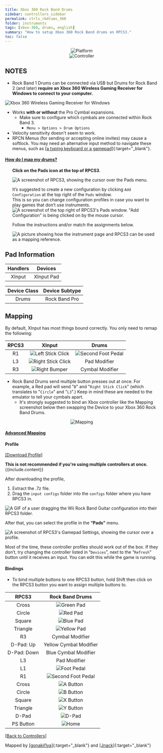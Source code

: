 ```yaml
---
title: Xbox 360 Rock Band Drums
sidebar: controllers_sidebar
permalink: ctrls_rbdrums_360
folder: instruments
tags: [xbox-360, drums, english]
summary: "How to setup Xbox 360 Rock Band drums on RPCS3."
toc: false
---
```


<div align="center"> <img src="https://carlmylo.github.io/rb3-pc/images/instruments/plat/360.png" alt="Platform" title="Platform"></div>

<div align="center"> <img src="https://carlmylo.github.io/rb3-pc/images/instruments/cont/360rbdrmscontroller.png" alt="Controller" title="Controller"></div>

## NOTES

* Rock Band 1 Drums can be connected via USB but Drums for Rock Band 2 (and later) **require an Xbox 360 Wireless Gaming Receiver for Windows to connect to your computer.**

![Xbox 360 Wireless Gaming Receiver for Windows](https://carlmylo.github.io/rb3-pc/images/btns/ctrls/360/receiver.png "Xbox 360 Wireless Gaming Receiver for Windows")

* Works **with or without** the Pro Cymbal expansions.
	* Make sure to configure which cymbals are connected within Rock Band 3.
		* `Menu > Options > Drum Options`
* Velocity sensitivity doesn't seem to work.
* RPCN Menus (for sending or accepting online invites) may cause a softlock. You may need an alternative input method to navigate these menus, such as [[a typing keyboard or a gamepad]](https://carlmylo.github.io/rb3-pc/ctrls#gamepads){:target="_blank"}.

<!-- Map Start -->
<div class="panel-group" id="accordion">
                    <div class="panel panel-default">
                        <div class="panel-heading">
                            <h4 class="panel-title">
                                <a class="noCrossRef accordion-toggle" data-toggle="collapse" data-parent="#accordion" href="#how-to-map-pads">How do I map my drums?</a>
                            </h4>
                        </div>
                        <div id="how-to-map-pads" class="panel-collapse collapse noCrossRef">
                            <div class="panel-body">
<ul>
<p><strong>Click on the Pads icon at the top of RPCS3</strong>.</p>
<p><img src="https://carlmylo.github.io/rb3-pc/images/instruments/rpcs3pad.png" alt="A screenshot of RPCS3, showing the cursor over the Pads menu." title="Pads"></p>
<p>It’s suggested to create a new configuration by clicking <code>Add Configuration</code> at the top right of the <code>Pads</code> window.<br>
This is so you can change configuration profiles in case you want to play games that don’t use instruments.<br>
<img src="https://carlmylo.github.io/rb3-pc/images/instruments/rpcs3padprofadd.png" alt="A screenshot of the top right of RPCS3's Pads window. &quot;Add Configuration&quot; is being clicked on by the mouse cursor." title="Add Configuration"></p>
<p>Follow the instructions and/or match the assignments below.</p>
<p><img src="https://carlmylo.github.io/rb3-pc/images/instruments/padlegend.png" alt="A picture showing how the instrument page and RPCS3 can be used as a mapping reference." title="Mapping the Rock Band Hofner"></p>
</ul>
                            </div>
                        </div>
                    </div>
</div>
<!-- Map End -->

## Pad Information

| Handlers | Devices |
|:--------:|:-------:|
| XInput | XInput Pad |

| Device Class | Device Subtype |
|:------------:|:--------------:|
| Drums | Rock Band Pro |

## Mapping

By default, XInput has most things bound correctly. You only need to remap the following:

| **RPCS3** | **XInput** | **Drums** |
|:--------:|:-----------:|:-----------:|
| R1 | ![Left Stick Click](https://carlmylo.github.io/rb3-pc/images/btns/ctrls/360/lsc.png "Left Stick Click") | ![Second Foot Pedal](https://carlmylo.github.io/rb3-pc/images/btns/drms/rb/kp.png "Second Foot Pedal") | 
| L3 | ![Right Stick Click](https://carlmylo.github.io/rb3-pc/images/btns/ctrls/360/rsc.png "Right Stick Click") | Pad Modifier | 
| R3 | ![Right Bumper](https://carlmylo.github.io/rb3-pc/images/btns/ctrls/360/rb.png "Right Bumper") | Cymbal Modifier |

* Rock Band Drums send multiple button presses out at once. For example, a Red pad will send "`B`" and "`Right Stick Click`" (which translates to "`Circle`" and "`L3`".) Keep in mind these are needed to the emulator to tell your cymbals apart.
	* It's strongly suggested to bind an Xbox controller like the Mapping screenshot below then swapping the Device to your Xbox 360 Rock Band Drums.

<div align="center"> <img src="https://carlmylo.github.io/rb3-pc/images/instruments/maps/drmsxboxrbmapping.png" alt="Mapping" title="Mapping"></div>

<div class="panel-group" id="accordion">
                    <div class="panel panel-default">
                        <div class="panel-heading">
                            <h4 class="panel-title">
                                <a class="noCrossRef accordion-toggle" data-toggle="collapse" data-parent="#accordion" href="#advanced-mapping">Advanced Mapping</a>
                            </h4>
                        </div>
                        <div id="advanced-mapping" class="panel-collapse collapse noCrossRef">
                            <div class="panel-body">
<h4 id="profile">Profile</h4>
<p><a href="https://github.com/hmxmilohax/rb3-pc/raw/refs/heads/main/downloads/instrument-repo/Xbox%20Rock%20Band%20Drums.7z">[Download Profile]</a></p>
<div class="alert alert-info"><i class="fa fa-info-circle"></i> <b>This is not recommended if you're using multiple controllers at once. </b> {{include.content}}</div>
<p>After downloading the profile,</p>
<ol>
<li>Extract the .7z file.</li>
<li>Drag the <code>input configs</code> folder into the <code>configs</code> folder where you have RPCS3 in.</li>
</ol>
<p><img src="https://carlmylo.github.io/rb3-pc/images/instruments/instrepoinstall.gif" alt="A GIF of a user dragging the Wii Rock Band Guitar configuration into their RPCS3 folder." title="Installing a configuration from the Instrument Repo"></p>
<p>After that, you can select the profile in the <strong>“Pads”</strong> menu.</p>
<p><img src="https://carlmylo.github.io/rb3-pc/images/instruments/rpcs3padprofile.png" alt="A screenshot of RPCS3's Gamepad Settings, showing the cursor over a profile." title="Gamepad Settings"></p>
<p>Most of the time, these controller profiles should work out of the box. If they don’t, try changing the controller listed in “<code>Devices</code>”, next to the “<code>Refresh</code>” button until it receives an input. You can edit this while the game is running.</p>
<h4 id="profile">Bindings</h4>
<ul>
<li>To bind multiple buttons to one RPCS3 button, hold Shift then click on the RPCS3 button you want to assign multiple buttons to.</li>
</ul>

<table>
<thead>
<tr>
<th align="center"><strong>RPCS3</strong></th>
<th align="center"><strong>Rock Band Drums</strong></th>
</tr>
</thead>
<tbody>
<tr>
<td align="center">Cross</td>
<td align="center"><img src="https://carlmylo.github.io/rb3-pc/images/btns/drms/rb/gp.png" alt="Green Pad" title="Green Pad"></td>
</tr>
<tr>
<td align="center">Circle</td>
<td align="center"><img src="https://carlmylo.github.io/rb3-pc/images/btns/drms/rb/rp.png" alt="Red Pad" title="Red Pad"></td>
</tr>
<tr>
<td align="center">Square</td>
<td align="center"><img src="https://carlmylo.github.io/rb3-pc/images/btns/drms/rb/bp.png" alt="Blue Pad" title="Blue Pad"></td>
</tr>
<tr>
<td align="center">Triangle</td>
<td align="center"><img src="https://carlmylo.github.io/rb3-pc/images/btns/drms/rb/yp.png" alt="Yellow Pad" title="Yellow Pad"></td>
</tr>
<tr>
<td align="center">R3</td>
<td align="center">Cymbal Modifier</td>
</tr>
<tr>
<td align="center">D-Pad: Up</td>
<td align="center">Yellow Cymbal Modifier</td>
</tr>
<tr>
<td align="center">D-Pad: Down</td>
<td align="center">Blue Cymbal Modifier</td>
</tr>
<tr>
<td align="center">L3</td>
<td align="center">Pad Modifier</td>
</tr>
<tr>
<td align="center">L1</td>
<td align="center"><img src="https://carlmylo.github.io/rb3-pc/images/btns/drms/rb/kp.png" alt="Foot Pedal" title="Foot Pedal"></td>
</tr>
<tr>
<td align="center">R1</td>
<td align="center"><img src="https://carlmylo.github.io/rb3-pc/images/btns/drms/rb/kp.png" alt="Second Foot Pedal" title="Second Foot Pedal"></td>
</tr>
<tr>
<td align="center">Cross</td>
<td align="center"><img src="https://carlmylo.github.io/rb3-pc/images/btns/ctrls/360/a.png" alt="A Button" title="A Button"></td>
</tr>
<tr>
<td align="center">Circle</td>
<td align="center"><img src="https://carlmylo.github.io/rb3-pc/images/btns/ctrls/360/b.png" alt="B Button" title="B Button"></td>
</tr>
<tr>
<td align="center">Square</td>
<td align="center"><img src="https://carlmylo.github.io/rb3-pc/images/btns/ctrls/360/x.png" alt="X Button" title="X Button"></td>
</tr>
<tr>
<td align="center">Triangle</td>
<td align="center"><img src="https://carlmylo.github.io/rb3-pc/images/btns/ctrls/360/y.png" alt="Y Button" title="Y Button"></td>
</tr>
<tr>
<td align="center">D-Pad</td>
<td align="center"><img src="https://carlmylo.github.io/rb3-pc/images/btns/ctrls/xbox/dp.png" alt="D-Pad" title="D-Pad"></td>
</tr>
<tr>
<td align="center">PS Button</td>
<td align="center"><img src="https://carlmylo.github.io/rb3-pc/images/btns/drms/rb/home.png" alt="Home" title="Home"></td>
</tr>
</tbody>
</table>
                            </div>
                        </div>
                    </div>
                    <!-- /.panel -->
</div>
<!-- /.panel-group -->

[[Back to Controllers]](https://carlmylo.github.io/rb3-pc/ctrls#instrument-list)

Mapped by [[gonakil1ya]](https://linktr.ee/Gonakil1ya){:target="_blank"} and [[Jnack]](https://www.youtube.com/@jnackmclain){:target="_blank"}